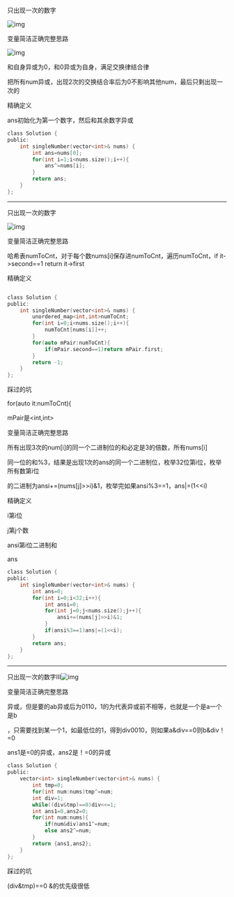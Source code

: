 只出现一次的数字

![img](image/1627983976826.png)

变量简洁正确完整思路

![img](image/1627984156193.png)

和自身异或为0，和0异或为自身，满足交换律结合律

把所有num异或，出现2次的交换结合率后为0不影响其他num，最后只剩出现一次的

精确定义

ans初始化为第一个数字，然后和其余数字异或

```c
class Solution {
public:
    int singleNumber(vector<int>& nums) {
        int ans=nums[0];
        for(int i=1;i<nums.size();i++){
            ans^=nums[i];
        }
        return ans;
    }
};
```



------

只出现一次的数字

![img](image/1627984612258.png)

变量简洁正确完整思路

哈希表numToCnt，对于每个数nums[i]保存进numToCnt，遍历numToCnt，if it->second==1 return it->first

精确定义

```c

class Solution {
public:
    int singleNumber(vector<int>& nums) {
        unordered_map<int,int>numToCnt;
        for(int i=0;i<nums.size();i++){
            numToCnt[nums[i]]++;
        }
        for(auto mPair:numToCnt){
            if(mPair.second==1)return mPair.first;
        }
        return -1;
    }
};
```

踩过的坑

for(auto it:numToCnt){

mPair是<int,int>

变量简洁正确完整思路

所有出现3次的num[i]的同一个二进制位的和必定是3的倍数，所有nums[i]

同一位的和%3，结果是出现1次的ans的同一个二进制位，枚举32位第i位，枚举所有数第i位

的二进制为ansi+=(nums[j]>>i)&1，枚举完如果ansi%3==1，ans|=(1<<i)

精确定义

i第i位

j第j个数

ansi第i位二进制和

ans

```c
class Solution {
public:
    int singleNumber(vector<int>& nums) {
        int ans=0;
        for(int i=0;i<32;i++){
            int ansi=0;
            for(int j=0;j<nums.size();j++){
                ansi+=(nums[j]>>i)&1;
            }
            if(ansi%3==1)ans|=(1<<i);
        }
        return ans;
    }
};
```



------

只出现一次的数字III![img](image/1628526791305-16395758067621.png)

变量简洁正确完整思路

异或，但是要的ab异或后为0110，1的为代表异或前不相等，也就是一个是a一个是b

，只需要找到某一个1，如最低位的1，得到div0010，则如果a&div==0则b&div！=0

ans1是=0的异或，ans2是！=0的异或

```c
class Solution {
public:
    vector<int> singleNumber(vector<int>& nums) {
        int tmp=0;
        for(int num:nums)tmp^=num;
        int div=1;
        while((div&tmp)==0)div<<=1;
        int ans1=0,ans2=0;
        for(int num:nums){
            if(num&div)ans1^=num;
            else ans2^=num;
        }
        return {ans1,ans2};
    }
};
```



踩过的坑

(div&tmp)==0  &的优先级很低